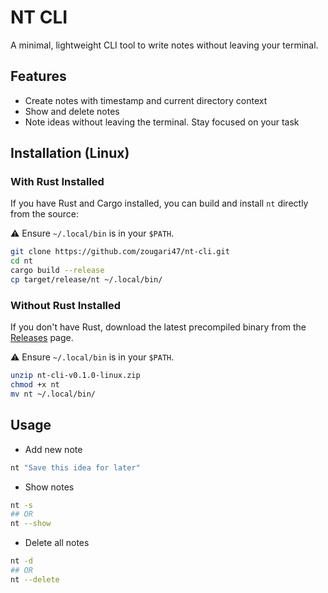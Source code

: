 # NT CLI

A minimal, lightweight CLI tool to write notes without leaving your terminal.

## Features

- Create notes with timestamp and current directory context
- Show and delete notes
- Note ideas without leaving the terminal. Stay focused on your task

## Installation (Linux)

### With Rust Installed

If you have Rust and Cargo installed, you can build and install `nt` directly from the source:

⚠️ Ensure `~/.local/bin` is in your `$PATH`.

```bash
git clone https://github.com/zougari47/nt-cli.git
cd nt
cargo build --release
cp target/release/nt ~/.local/bin/
```

### Without Rust Installed

If you don't have Rust, download the latest precompiled binary from the [Releases](https://github.com/zougari47/nt-cli/releases/) page.

⚠️ Ensure `~/.local/bin` is in your `$PATH`.

```bash
unzip nt-cli-v0.1.0-linux.zip
chmod +x nt
mv nt ~/.local/bin/
```

## Usage

- Add new note

```bash
nt "Save this idea for later"
```

- Show notes

```bash
nt -s
## OR
nt --show
```

- Delete all notes

```bash
nt -d
## OR
nt --delete
```
